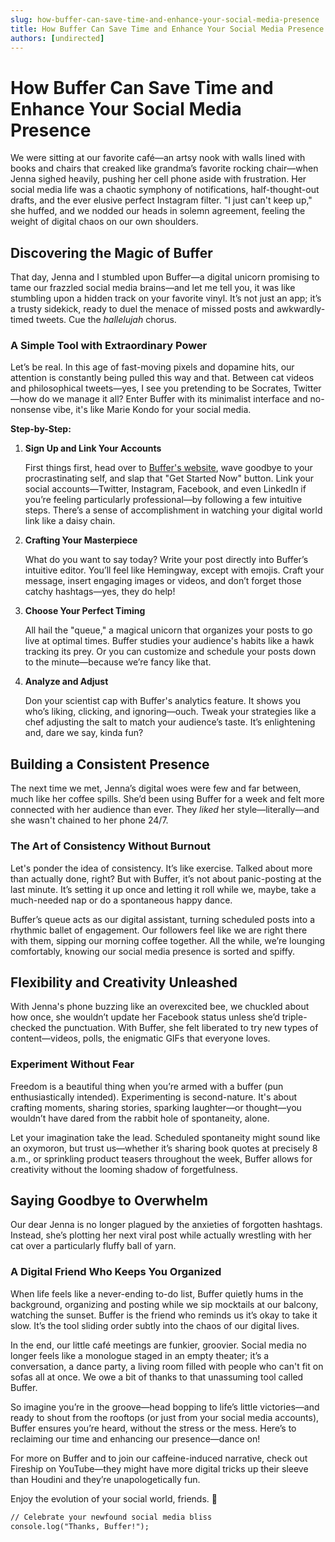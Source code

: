 ```yaml
---
slug: how-buffer-can-save-time-and-enhance-your-social-media-presence
title: How Buffer Can Save Time and Enhance Your Social Media Presence
authors: [undirected]
---
```



# How Buffer Can Save Time and Enhance Your Social Media Presence

We were sitting at our favorite café—an artsy nook with walls lined with books and chairs that creaked like grandma’s favorite rocking chair—when Jenna sighed heavily, pushing her cell phone aside with frustration. Her social media life was a chaotic symphony of notifications, half-thought-out drafts, and the ever elusive perfect Instagram filter. "I just can't keep up," she huffed, and we nodded our heads in solemn agreement, feeling the weight of digital chaos on our own shoulders.

## Discovering the Magic of Buffer

That day, Jenna and I stumbled upon Buffer—a digital unicorn promising to tame our frazzled social media brains—and let me tell you, it was like stumbling upon a hidden track on your favorite vinyl. It’s not just an app; it’s a trusty sidekick, ready to duel the menace of missed posts and awkwardly-timed tweets. Cue the *hallelujah* chorus.

### A Simple Tool with Extraordinary Power

Let’s be real. In this age of fast-moving pixels and dopamine hits, our attention is constantly being pulled this way and that. Between cat videos and philosophical tweets—yes, I see you pretending to be Socrates, Twitter—how do we manage it all? Enter Buffer with its minimalist interface and no-nonsense vibe, it's like Marie Kondo for your social media. 

**Step-by-Step:**

1. **Sign Up and Link Your Accounts**

   First things first, head over to [Buffer's website](https://buffer.com), wave goodbye to your procrastinating self, and slap that "Get Started Now" button. Link your social accounts—Twitter, Instagram, Facebook, and even LinkedIn if you’re feeling particularly professional—by following a few intuitive steps. There’s a sense of accomplishment in watching your digital world link like a daisy chain.

2. **Crafting Your Masterpiece**

   What do you want to say today? Write your post directly into Buffer’s intuitive editor. You’ll feel like Hemingway, except with emojis. Craft your message, insert engaging images or videos, and don’t forget those catchy hashtags—yes, they do help!

3. **Choose Your Perfect Timing**

   All hail the "queue," a magical unicorn that organizes your posts to go live at optimal times. Buffer studies your audience's habits like a hawk tracking its prey. Or you can customize and schedule your posts down to the minute—because we’re fancy like that.

4. **Analyze and Adjust**

   Don your scientist cap with Buffer's analytics feature. It shows you who’s liking, clicking, and ignoring—ouch. Tweak your strategies like a chef adjusting the salt to match your audience’s taste. It’s enlightening and, dare we say, kinda fun?

## Building a Consistent Presence

The next time we met, Jenna’s digital woes were few and far between, much like her coffee spills. She’d been using Buffer for a week and felt more connected with her audience than ever. They *liked* her style—literally—and she wasn't chained to her phone 24/7.

### The Art of Consistency Without Burnout

Let's ponder the idea of consistency. It’s like exercise. Talked about more than actually done, right? But with Buffer, it’s not about panic-posting at the last minute. It’s setting it up once and letting it roll while we, maybe, take a much-needed nap or do a spontaneous happy dance.

Buffer’s queue acts as our digital assistant, turning scheduled posts into a rhythmic ballet of engagement. Our followers feel like we are right there with them, sipping our morning coffee together. All the while, we’re lounging comfortably, knowing our social media presence is sorted and spiffy. 

## Flexibility and Creativity Unleashed

With Jenna's phone buzzing like an overexcited bee, we chuckled about how once, she wouldn’t update her Facebook status unless she’d triple-checked the punctuation. With Buffer, she felt liberated to try new types of content—videos, polls, the enigmatic GIFs that everyone loves.

### Experiment Without Fear

Freedom is a beautiful thing when you’re armed with a buffer (pun enthusiastically intended). Experimenting is second-nature. It's about crafting moments, sharing stories, sparking laughter—or thought—you wouldn’t have dared from the rabbit hole of spontaneity, alone.

Let your imagination take the lead. Scheduled spontaneity might sound like an oxymoron, but trust us—whether it’s sharing book quotes at precisely 8 a.m., or sprinkling product teasers throughout the week, Buffer allows for creativity without the looming shadow of forgetfulness.

## Saying Goodbye to Overwhelm

Our dear Jenna is no longer plagued by the anxieties of forgotten hashtags. Instead, she’s plotting her next viral post while actually wrestling with her cat over a particularly fluffy ball of yarn.

### A Digital Friend Who Keeps You Organized

When life feels like a never-ending to-do list, Buffer quietly hums in the background, organizing and posting while we sip mocktails at our balcony, watching the sunset. Buffer is the friend who reminds us it’s okay to take it slow. It’s the tool sliding order subtly into the chaos of our digital lives.

In the end, our little café meetings are funkier, groovier. Social media no longer feels like a monologue staged in an empty theater; it’s a conversation, a dance party, a living room filled with people who can't fit on sofas all at once. We owe a bit of thanks to that unassuming tool called Buffer.

So imagine you’re in the groove—head bopping to life’s little victories—and ready to shout from the rooftops (or just from your social media accounts), Buffer ensures you’re heard, without the stress or the mess. Here’s to reclaiming our time and enhancing our presence—dance on!

For more on Buffer and to join our caffeine-induced narrative, check out Fireship on YouTube—they might have more digital tricks up their sleeve than Houdini and they’re unapologetically fun. 

Enjoy the evolution of your social world, friends. 🎉

```markdown
// Celebrate your newfound social media bliss
console.log("Thanks, Buffer!");
```
